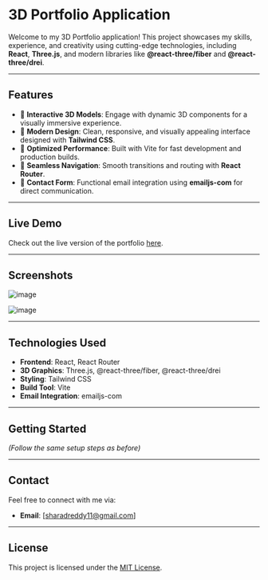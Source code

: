 # **3D Portfolio Application**

Welcome to my 3D Portfolio application! This project showcases my skills, experience, and creativity using cutting-edge technologies, including **React**, **Three.js**, and modern libraries like **@react-three/fiber** and **@react-three/drei**.

---

## **Features**
- 🌟 **Interactive 3D Models**: Engage with dynamic 3D components for a visually immersive experience.
- 🎨 **Modern Design**: Clean, responsive, and visually appealing interface designed with **Tailwind CSS**.
- 🚀 **Optimized Performance**: Built with Vite for fast development and production builds.
- 🔗 **Seamless Navigation**: Smooth transitions and routing with **React Router**.
- 📧 **Contact Form**: Functional email integration using **emailjs-com** for direct communication.

---

## **Live Demo**
Check out the live version of the portfolio [here](https://portfolio-scr.vercel.app/).

---

## **Screenshots**
![image](https://github.com/user-attachments/assets/258acea5-4f23-42ce-b459-fd42a14dfb8d)

![image](https://github.com/user-attachments/assets/ca3751a4-6fdc-4908-8828-2bdbba04b7a9)




---

## **Technologies Used**
- **Frontend**: React, React Router
- **3D Graphics**: Three.js, @react-three/fiber, @react-three/drei
- **Styling**: Tailwind CSS
- **Build Tool**: Vite
- **Email Integration**: emailjs-com

---

## **Getting Started**

*(Follow the same setup steps as before)*

---

## **Contact**
Feel free to connect with me via:
- **Email**: [sharadreddy11@gmail.com]

---

## **License**
This project is licensed under the [MIT License](LICENSE).
